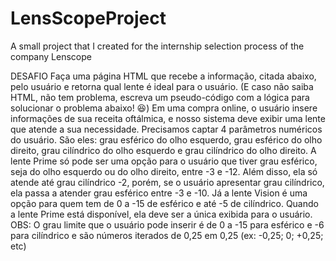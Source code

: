 # LensScopeProject
A small project that I created for the internship selection process of the company Lenscope

DESAFIO
Faça uma página HTML que recebe a informação, citada abaixo, pelo usuário e retorna qual lente é ideal para o usuário. (E caso não saiba HTML, não tem problema, escreva um pseudo-código com a lógica para solucionar o problema abaixo! 😆)
Em uma compra online, o usuário insere informações de sua receita oftálmica, e nosso sistema deve exibir uma lente que atende a sua necessidade. Precisamos captar 4 parâmetros numéricos do usuário. São eles: grau esférico do olho esquerdo, grau esférico do olho direito, grau cilíndrico do olho esquerdo e grau cilíndrico do olho direito. A lente Prime só pode ser uma opção para o usuário que tiver grau esférico, seja do olho esquerdo ou do olho direito, entre -3 e -12. Além disso, ela só atende até grau cilíndrico -2, porém, se o usuário apresentar grau cilíndrico, ela passa a atender grau esférico entre -3 e -10. Já a lente Vision é uma opção para quem tem de 0 a -15 de esférico e até -5 de cilíndrico. Quando a lente Prime está disponível, ela deve ser a única exibida para o usuário. OBS: O grau limite que o usuário pode inserir é de 0 a -15 para esférico e -6 para cilíndrico e são números iterados de 0,25 em 0,25 (ex: -0,25; 0; +0,25; etc) 